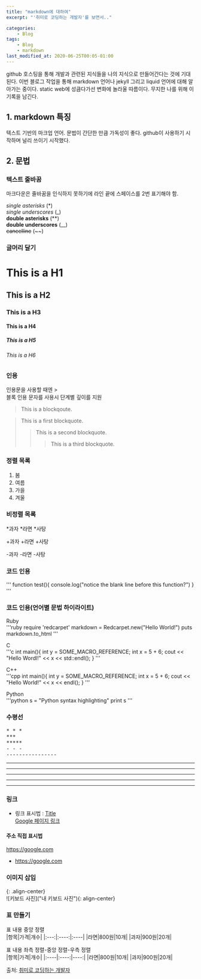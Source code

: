 ```yaml
---
title: "markdown에 대하여"
excerpt: "'취미로 코딩하는 개발자'를 보면서.."

categories:
    - Blog
tags:
    - Blog
    - markdown
last_modified_at: 2020-06-25T00:05-01:00
---  
```


github 호스팅을 통해 개발과 관련된 지식들을 나의 지식으로 만들어간다는 것에 기대된다.
이번 블로그 작업을 통해 markdown 언어나 jekyll 그리고 liquid 언어에 대해 알아가는 중이다.
static web에 성큼다가선 변화에 놀라울 따름이다.
무지한 나를 위해 이 기록을 남긴다.  

## 1. markdown 특징
텍스트 기반의 마크업 언어. 문법이 간단한 만큼 가독성이 좋다. github이 사용하기 시작하며 널리 쓰이기 시작했다.  

## 2. 문법
### 텍스트 줄바꿈
마크다운은 줄바꿈을 인식하지 못하기에 라인 끝에 스페이스를 2번 표기해야 함.  

*single asterisks* (*)   
_single underscores_  (_)  
**double asterisks**  (**)  
__double underscores__  (__)  
~~cancelline~~  (~~)  

### 글머리 달기

# This is a H1
## This is a H2
### This is a H3
#### This is a H4
##### This is a H5
###### This is a H6

### 인용
인용문을 사용할 때엔 >  
블록 인용 문자를 사용시 단계별 깊이를 지원
> This is a blockqoute.  

> This is a first blockquote.  
>> This is a second blockquote.
>>> This is a third blockquote.  

### 정렬 목록
1. 봄
2. 여름
3. 가을
4. 겨울

### 비정렬 목록
*과자
    *라면
        *사탕

+과자
    +라면
        +사탕

-과자
    -라면
        -사탕

### 코드 인용
'''
function test(){
    console.log("notice the blank line before this function?")
}
'''

### 코드 인용(언어별 문법 하이라이트)
Ruby  
'''ruby
require 'redcarpet'
markdown = Redcarpet.new("Hello World!")
puts markdown.to_html
'''

C  
'''c
int main(){
    int y = SOME_MACRO_REFERENCE;
    int x = 5 + 6;
    cout << "Hello Wordl!" << x << std::endl();
}
'''

C++  
'''cpp
int main(){
    int y = SOME_MACRO_REFERENCE;
    int x = 5 + 6;
    cout << "Hello World!" << x << endl();
}
'''

Python  
'''python
s = "Python syntax highlighting"
print s
'''

### 수평선
<pre>
* * *
*** 
*****
- - -
----------------
</pre>

* * *
***
*****
- - -
-----------------

### 링크
- 링크 표시법 : [Title](link)  
[Google 페이지 링크](https://google.com)

#### 주소 직접 표시법
<https://google.com>  
- <https://google.com>  

### 이미지 삽입
![]()  
![](){: .align-center}  
![키보드 사진]("내 키보드 사진"){: align-center}  

### 표 만들기
표 내용 중앙 정렬  
|항목|가격|개수|
|:---:|:----:|:----|
|라면|800원|10개|
|과자|900원|20개|  

표 내용 좌측 정렬-중앙 정렬-우측 정렬  
|항목|가격|개수|
|:----|:----:|----:|
|라면|800원|10개|
|과자|900원|20개|  

출처: [취미로 코딩하는 개발자](https://devinlife.com)
